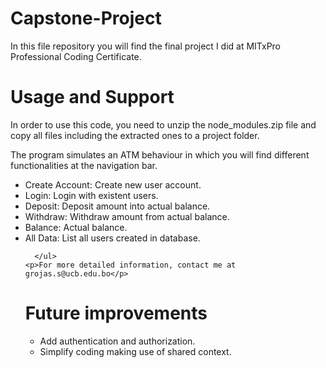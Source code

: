 # Capstone-Project
<html>
  <p>In this file repository you will find the final project I did at MITxPro Professional Coding Certificate. </p>
  
  <h1> Usage and Support </h1>
    <p>In order to use this code, you need to unzip the node_modules.zip file and copy all files including the extracted ones to a project folder.</p>
    <p> The program simulates an ATM behaviour in which you will find different functionalities at the navigation bar.</p>
      <ul>
        <li>Create Account: Create new user account.</li>
        <li>Login: Login with existent users.</li>
        <li>Deposit: Deposit amount into actual balance.</li>
        <li>Withdraw: Withdraw amount from actual balance.</li>
        <li>Balance: Actual balance.</li>
        <li>All Data: List all users created in database.</li>
        
      </ul>
    <p>For more detailed information, contact me at grojas.s@ucb.edu.bo</p>
  <h1> Future improvements </h1>
    <p> 
      <ul>
        <li>Add authentication and authorization.</li>
        <li>Simplify coding making use of shared context.</li>
      </ul>
    </p>
</html>
